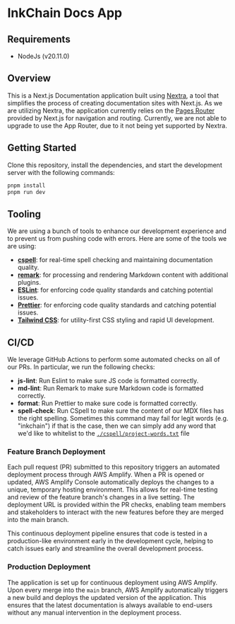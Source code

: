 # InkChain Docs App

## Requirements

- NodeJs (v20.11.0)

## Overview

This is a Next.js Documentation application built using [Nextra](https://nextra.site/), a tool that simplifies the process of creating documentation sites with Next.js. As we are utilizing Nextra, the application currently relies on the [Pages Router]() provided by Next.js for navigation and routing. Currently, we are not able to upgrade to use the App Router, due to it not being yet supported by Nextra.

## Getting Started

Clone this repository, install the dependencies, and start the development server with the following commands:

```bash
pnpm install
pnpm run dev
```

## Tooling

We are using a bunch of tools to enhance our development experience and to prevent us from pushing code with errors.
Here are some of the tools we are using:

- **[cspell](https://cspell.org/)**: for real-time spell checking and maintaining documentation quality.
- **[remark](https://remark.js.org/)**: for processing and rendering Markdown content with additional plugins.
- **[ESLint](https://eslint.org/)**: for enforcing code quality standards and catching potential issues.
- **[Prettier](https://prettier.io/)**: for enforcing code quality standards and catching potential issues.
- **[Tailwind CSS](https://tailwindcss.com/)**: for utility-first CSS styling and rapid UI development.

## CI/CD

We leverage GitHub Actions to perform some automated checks on all of our PRs. In particular, we run the following checks:

- **js-lint**: Run Eslint to make sure JS code is formatted correctly.
- **md-lint**: Run Remark to make sure Markdown code is formatted correctly.
- **format**: Run Prettier to make sure code is formatted correctly.
- **spell-check**: Run CSpell to make sure the content of our MDX files has the right spelling. Sometimes this command may fail for legit words (e.g. "inkchain") if that is the case, then we can simply add any word that we'd like to whitelist to the [`./cspell/project-words.txt`](./cspell/project-words.txt) file

### Feature Branch Deployment

Each pull request (PR) submitted to this repository triggers an automated deployment process through AWS Amplify. When a PR is opened or updated, AWS Amplify Console automatically deploys the changes to a unique, temporary hosting environment. This allows for real-time testing and review of the feature branch's changes in a live setting. The deployment URL is provided within the PR checks, enabling team members and stakeholders to interact with the new features before they are merged into the main branch.

This continuous deployment pipeline ensures that code is tested in a production-like environment early in the development cycle, helping to catch issues early and streamline the overall development process.

### Production Deployment

The application is set up for continuous deployment using AWS Amplify. Upon every merge into the `main` branch, AWS Amplify automatically triggers a new build and deploys the updated version of the application. This ensures that the latest documentation is always available to end-users without any manual intervention in the deployment process.
